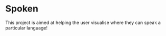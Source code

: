 # Spoken

This project is aimed at helping the user visualise where they can speak a particular language!

